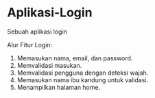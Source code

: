 # Aplikasi-Login
Sebuah aplikasi login

Alur Fitur Login:
1. Memasukan nama, email, dan password.
2. Memvalidasi masukan.
3. Memvalidasi pengguna dengan deteksi wajah.
4. Memasukan nama ibu kandung untuk validasi.
5. Menampilkan halaman home.
